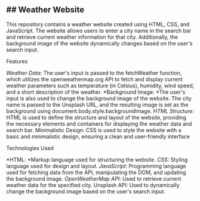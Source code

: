 
## ## Weather Website

This repository contains a weather website created using HTML, CSS, and JavaScript. The website allows users to enter a city name in the search bar and retrieve current weather information for that city. Additionally, the background image of the website dynamically changes based on the user's search input.

Features

*Weather Data*: The user's input is passed to the fetchWeather function, which utilizes the openweathermap.org API to fetch and display current weather parameters such as temperature (in Celsius), humidity, wind speed, and a short description of the weather.
*Background Image: *The user's input is also used to change the background image of the website. The city name is passed to the Unsplash URL, and the resulting image is set as the background using document.body.style.backgroundImage.
*HTML Structure:* HTML is used to define the structure and layout of the website, providing the necessary elements and containers for displaying the weather data and search bar.
Minimalistic Design: CSS is used to style the website with a basic and minimalistic design, ensuring a clean and user-friendly interface

Technologies Used

*HTML: *Markup language used for structuring the website.
*CSS:* Styling language used for design and layout.
*JavaScript*: Programming language used for fetching data from the API, manipulating the DOM, and updating the background image.
*OpenWeatherMap API*: Used to retrieve current weather data for the specified city.
Unsplash API: Used to dynamically change the background image based on the user's search input.